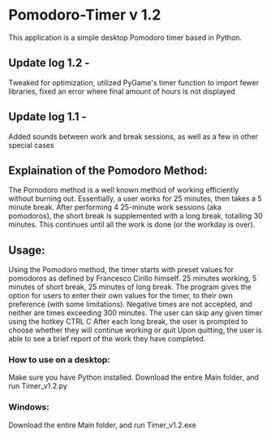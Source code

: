 # Pomodoro-Timer v 1.2
This application is a simple desktop Pomodoro timer based in Python.

## Update log 1.2 - 
Tweaked for optimization, utilized PyGame's timer function to import fewer libraries, fixed an error where final amount of hours is not displayed

## Update log 1.1 - 
Added sounds between work and break sessions, as well as a few in other special cases

## Explaination of the Pomodoro Method:
  The Pomodoro method is a well known method of working efficiently without burning out.
    Essentially, a user works for 25 minutes, then takes a 5 minute break. 
    After performing 4 25-minute work sessions (aka pomodoros), the short break is supplemented with a long break, totalling 30 minutes.
    This continues until all the work is done (or the workday is over).

## Usage:
  Using the Pomodoro method, the timer starts with preset values for pomodoros as defined by Francesco Cirillo himself.
    25 minutes working, 5 minutes of short break, 25 minutes of long break.
  The program gives the option for users to enter their own values for the timer, to their own preference (with some limitations). 
    Negative times are not accepted, and neither are times exceeding 300 minutes.
  The user can skip any given timer using the hotkey CTRL C
  After each long break, the user is prompted to choose whether they will continue working or quit
    Upon quitting, the user is able to see a brief report of the work they have completed.
    
 ### How to use on a desktop:
  Make sure you have Python installed. Download the entire Main folder, and run Timer_v1.2.py
 ### Windows:
  Download the entire Main folder, and run Timer_v1.2.exe
